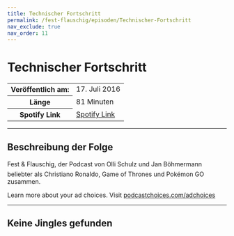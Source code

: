 ```yaml
---
title: Technischer Fortschritt
permalink: /fest-flauschig/episoden/Technischer-Fortschritt
nav_exclude: true
nav_order: 11
---
```


# Technischer Fortschritt
<table class="resp-table dcf-table dcf-table-responsive dcf-table-bordered dcf-table-striped dcf-w-100%">
                    <tbody>
                        <tr>
                            <th scope="row">Veröffentlich am:</th>
                            <td data-label="Veröffentlich am:">17. Juli 2016</td>
                        </tr>
                        <tr>
                            <th scope="row">Länge </th>
                            <td data-label="Länge ">81 Minuten</td>
                        </tr><tr>
                                <th scope="row">Spotify Link</th>
                                <td data-label="Spotify Link"><a href="https://open.spotify.com/episode/45rYUWHr4YexsmqH36cDbg">Spotify Link</a></td>
                            </tr></tbody>
                </table>

***

## Beschreibung der Folge

<div>
Fest &amp; Flauschig, der Podcast von Olli Schulz und Jan Böhmermann  beliebter als Christiano Ronaldo, Game of Thrones und Pokémon GO zusammen. <p> </p><p>Learn more about your ad choices. Visit <a href="https://podcastchoices.com/adchoices">podcastchoices.com/adchoices</a></p>  
</div>

***

## Keine Jingles gefunden
